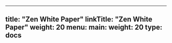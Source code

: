 
---
title: "Zen White Paper"
linkTitle: "Zen White Paper"
weight: 20
menu:
  main:
    weight: 20
type: docs
---

